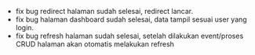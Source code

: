 * fix bug redirect halaman sudah selesai, redirect lancar.
* fix bug halaman dashboard sudah selesai, data tampil sesuai user yang login.
* fix bug refresh halaman sudah selesai, setelah dilakukan event/proses CRUD halaman akan otomatis melakukan refresh
